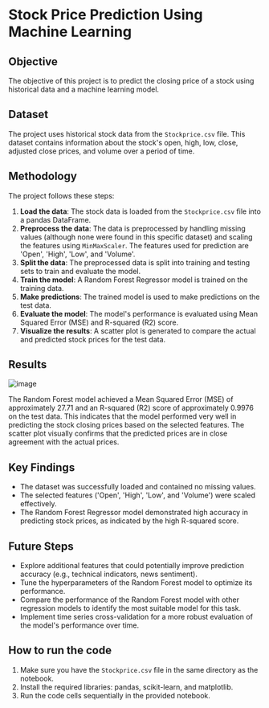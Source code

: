 # Stock Price Prediction Using Machine Learning

## Objective

The objective of this project is to predict the closing price of a stock using historical data and a machine learning model.

## Dataset

The project uses historical stock data from the `Stockprice.csv` file. This dataset contains information about the stock's open, high, low, close, adjusted close prices, and volume over a period of time.

## Methodology

The project follows these steps:

1.  **Load the data**: The stock data is loaded from the `Stockprice.csv` file into a pandas DataFrame.
2.  **Preprocess the data**: The data is preprocessed by handling missing values (although none were found in this specific dataset) and scaling the features using `MinMaxScaler`. The features used for prediction are 'Open', 'High', 'Low', and 'Volume'.
3.  **Split the data**: The preprocessed data is split into training and testing sets to train and evaluate the model.
4.  **Train the model**: A Random Forest Regressor model is trained on the training data.
5.  **Make predictions**: The trained model is used to make predictions on the test data.
6.  **Evaluate the model**: The model's performance is evaluated using Mean Squared Error (MSE) and R-squared (R2) score.
7.  **Visualize the results**: A scatter plot is generated to compare the actual and predicted stock prices for the test data.

## Results
![image](https://github.com/user-attachments/assets/cf25dddd-4347-4cf7-b391-bd88f86c8389)



The Random Forest model achieved a Mean Squared Error (MSE) of approximately 27.71 and an R-squared (R2) score of approximately 0.9976 on the test data. This indicates that the model performed very well in predicting the stock closing prices based on the selected features. The scatter plot visually confirms that the predicted prices are in close agreement with the actual prices.

## Key Findings

*   The dataset was successfully loaded and contained no missing values.
*   The selected features ('Open', 'High', 'Low', and 'Volume') were scaled effectively.
*   The Random Forest Regressor model demonstrated high accuracy in predicting stock prices, as indicated by the high R-squared score.

## Future Steps

*   Explore additional features that could potentially improve prediction accuracy (e.g., technical indicators, news sentiment).
*   Tune the hyperparameters of the Random Forest model to optimize its performance.
*   Compare the performance of the Random Forest model with other regression models to identify the most suitable model for this task.
*   Implement time series cross-validation for a more robust evaluation of the model's performance over time.

## How to run the code

1.  Make sure you have the `Stockprice.csv` file in the same directory as the notebook.
2.  Install the required libraries: pandas, scikit-learn, and matplotlib.
3.  Run the code cells sequentially in the provided notebook.
